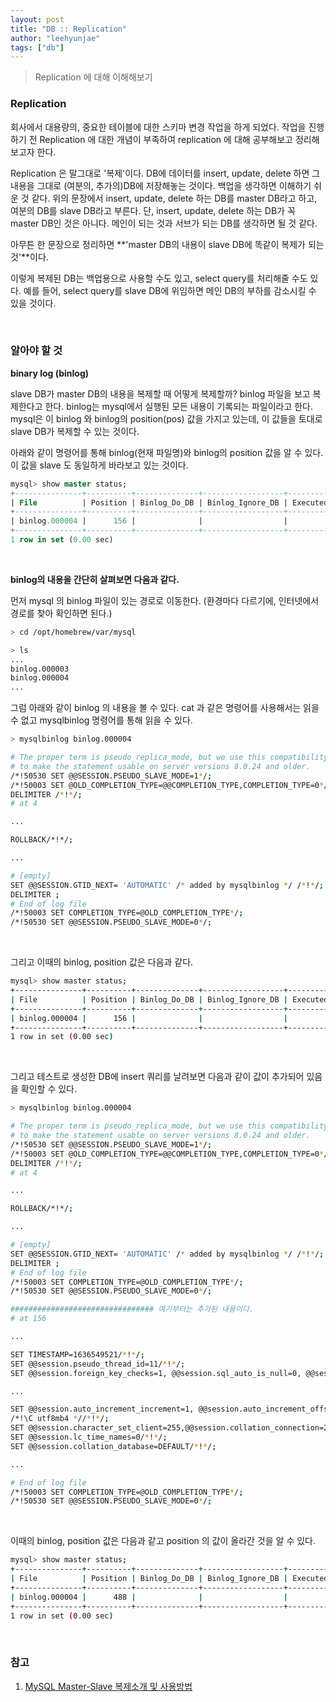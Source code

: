 ```yaml
---
layout: post
title: "DB :: Replication"
author: "leehyunjae"
tags: ["db"]
---
```


> Replication 에 대해 이해해보기

### Replication

회사에서 대용량의, 중요한 테이블에 대한 스키마 변경 작업을 하게 되었다. 작업을 진행하기 전 Replication 에 대한 개념이 부족하여 replication 에 대해 공부해보고 정리해보고자 한다.

Replication 은 말그대로 '복제'이다. DB에 데이터를 insert, update, delete 하면 그 내용을 그대로 (여분의, 추가의)DB에 저장해놓는 것이다. 백업을 생각하면 이해하기 쉬운 것 같다. 위의 문장에서 insert, update, delete 하는 DB를 master DB라고 하고, 여분의 DB를 slave DB라고 부른다. 단, insert, update, delete 하는 DB가 꼭 master DB인 것은 아니다. 메인이 되는 것과 서브가 되는 DB를 생각하면 될 것 같다.

아무튼 한 문장으로 정리하면 **'master DB의 내용이 slave DB에 똑같이 복제가 되는 것'**이다.

이렇게 복제된 DB는 백업용으로 사용할 수도 있고, select query를 처리해줄 수도 있다. 예를 들어, select query를 slave DB에 위임하면 메인 DB의 부하를 감소시킬 수 있을 것이다.

<br>

### 알아야 할 것

**binary log (binlog)**

slave DB가 master DB의 내용을 복제할 때 어떻게 복제할까? binlog 파일을 보고 복제한다고 한다. binlog는 mysql에서 실행된 모든 내용이 기록되는 파일이라고 한다. mysql은 이 binlog 와 binlog의 position(pos) 값을 가지고 있는데, 이 값들을 토대로 slave DB가 복제할 수 있는 것이다.

아래와 같이 명령어를 통해 binlog(현재 파일명)와 binlog의 position 값을 알 수 있다. 이 값을 slave 도 동일하게 바라보고 있는 것이다.

```sql
mysql> show master status;
+---------------+----------+--------------+------------------+-------------------+
| File          | Position | Binlog_Do_DB | Binlog_Ignore_DB | Executed_Gtid_Set |
+---------------+----------+--------------+------------------+-------------------+
| binlog.000004 |      156 |              |                  |                   |
+---------------+----------+--------------+------------------+-------------------+
1 row in set (0.00 sec)
```

<br>

**binlog의 내용을 간단히 살펴보면 다음과 같다.**

먼저 mysql 의 binlog 파일이 있는 경로로 이동한다. (환경마다 다르기에, 인터넷에서 경로를 찾아 확인하면 된다.)

```sh
> cd /opt/homebrew/var/mysql

> ls
...
binlog.000003
binlog.000004
...
```

그럼 아래와 같이 binlog 의 내용을 볼 수 있다. cat 과 같은 명령어를 사용해서는 읽을 수 없고 mysqlbinlog 명령어를 통해 읽을 수 있다.

```sh
> mysqlbinlog binlog.000004

# The proper term is pseudo_replica_mode, but we use this compatibility alias
# to make the statement usable on server versions 8.0.24 and older.
/*!50530 SET @@SESSION.PSEUDO_SLAVE_MODE=1*/;
/*!50003 SET @OLD_COMPLETION_TYPE=@@COMPLETION_TYPE,COMPLETION_TYPE=0*/;
DELIMITER /*!*/;
# at 4

...

ROLLBACK/*!*/;

...

# [empty]
SET @@SESSION.GTID_NEXT= 'AUTOMATIC' /* added by mysqlbinlog */ /*!*/;
DELIMITER ;
# End of log file
/*!50003 SET COMPLETION_TYPE=@OLD_COMPLETION_TYPE*/;
/*!50530 SET @@SESSION.PSEUDO_SLAVE_MODE=0*/;
```

<br>

그리고 이때의 binlog, position 값은 다음과 같다.

```sh
mysql> show master status;
+---------------+----------+--------------+------------------+-------------------+
| File          | Position | Binlog_Do_DB | Binlog_Ignore_DB | Executed_Gtid_Set |
+---------------+----------+--------------+------------------+-------------------+
| binlog.000004 |      156 |              |                  |                   |
+---------------+----------+--------------+------------------+-------------------+
1 row in set (0.00 sec)
```

<br>

그리고 테스트로 생성한 DB에 insert 쿼리를 날려보면 다음과 같이 값이 추가되어 있음을 확인할 수 있다.

```sh
> mysqlbinlog binlog.000004

# The proper term is pseudo_replica_mode, but we use this compatibility alias
# to make the statement usable on server versions 8.0.24 and older.
/*!50530 SET @@SESSION.PSEUDO_SLAVE_MODE=1*/;
/*!50003 SET @OLD_COMPLETION_TYPE=@@COMPLETION_TYPE,COMPLETION_TYPE=0*/;
DELIMITER /*!*/;
# at 4

...

ROLLBACK/*!*/;

...

# [empty]
SET @@SESSION.GTID_NEXT= 'AUTOMATIC' /* added by mysqlbinlog */ /*!*/;
DELIMITER ;
# End of log file
/*!50003 SET COMPLETION_TYPE=@OLD_COMPLETION_TYPE*/;
/*!50530 SET @@SESSION.PSEUDO_SLAVE_MODE=0*/;

################################ 여기부터는 추가된 내용이다.
# at 156

...

SET TIMESTAMP=1636549521/*!*/;
SET @@session.pseudo_thread_id=11/*!*/;
SET @@session.foreign_key_checks=1, @@session.sql_auto_is_null=0, @@session.unique_checks=1, @@session.autocommit=1/*!*/;

...

SET @@session.auto_increment_increment=1, @@session.auto_increment_offset=1/*!*/;
/*!\C utf8mb4 *//*!*/;
SET @@session.character_set_client=255,@@session.collation_connection=255,@@session.collation_server=255/*!*/;
SET @@session.lc_time_names=0/*!*/;
SET @@session.collation_database=DEFAULT/*!*/;

...

# End of log file
/*!50003 SET COMPLETION_TYPE=@OLD_COMPLETION_TYPE*/;
/*!50530 SET @@SESSION.PSEUDO_SLAVE_MODE=0*/;
```

<br>

이때의 binlog, position 값은 다음과 같고 position 의 값이 올라간 것을 알 수 있다.

```sh
mysql> show master status;
+---------------+----------+--------------+------------------+-------------------+
| File          | Position | Binlog_Do_DB | Binlog_Ignore_DB | Executed_Gtid_Set |
+---------------+----------+--------------+------------------+-------------------+
| binlog.000004 |      488 |              |                  |                   |
+---------------+----------+--------------+------------------+-------------------+
1 row in set (0.00 sec)
```

<br>

### 참고

1. [MySQL Master-Slave 복제소개 및 사용방법](https://myinfrabox.tistory.com/22)